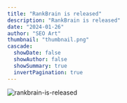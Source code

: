 ```yaml
---
title: "RankBrain is released"
description: "RankBrain is released"
date: "2024-01-26"
author: "SEO Art"
thumbnail: "thumbnail.png"
cascade:
  showDate: false
  showAuthor: false
  showSummary: true
  invertPagination: true
---
```


![rankbrain-is-released](/rankbrain.png)

